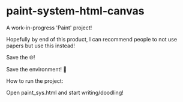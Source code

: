 # paint-system-html-canvas
A work-in-progress 'Paint' project! 

Hopefully by end of this product, I can recommend people to not use papers but use this instead!

Save the 🌐! 

Save the environment! 🖤

How to run the project:

  Open paint_sys.html and start writing/doodling!
 
